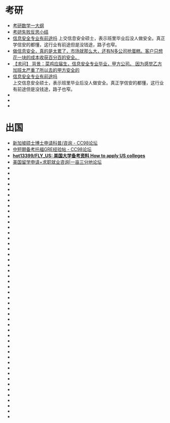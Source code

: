# 考研


*   [考研数学一大纲](https://baike.baidu.com/item/%E8%80%83%E7%A0%94%E6%95%B0%E5%AD%A6%E4%B8%80%E5%A4%A7%E7%BA%B2/5124292?fr=aladdin)
*   [考研失败反思小结](https://mp.weixin.qq.com/s/3z20bekvxz0KepO5whgy6Q)
*   [信息安全专业有前途吗](https://maimai.cn/web/gossip_detail?src=app&webid=eyJhbGciOiJIUzI1NiIsInR5cCI6IkpXVCJ9.eyJlZ2lkIjoiYzMwODk0ZWFkMTUyMTFlOWExNDIyNDZlOTZiNDgwODgiLCJ1IjoyMTkyMDQwNDEsImlkIjoyMzU4MjE0OH0.DakbOm29cm6c0sBGdu4Lnt6td2_sbc7cwxz_Maq0n7Y)
上交信息安全硕士，表示班里毕业后没人做安全。真正学信安的都懂，这行业有前途但是没钱途，路子也窄。                  
*   [做信息安全，真的是太累了，市场就那么大，还有N多公司抢蛋糕。客户只想花一块的成本收获百分百的安全。](https://maimai.cn/web/gossip_detail?src=app&webid=eyJhbGciOiJIUzI1NiIsInR5cCI6IkpXVCJ9.eyJlZ2lkIjoiZjQ0YjE3OWFmZGRhMTFlOGE3ZTk1MjU0MDBkYjdmOTQiLCJ1IjoyMTkyMDQwNDEsImlkIjoxODM4Mzk0NH0.D47yTQCE9rmIyvmG2HDLEYaUmpTSIv1TLjAsR0QqEUU)            
*   [【求问】 背景：菜鸡应届生，信息安全专业毕业，甲方公司。 因为感觉乙方加班太严重了所以去的甲方安全的](https://maimai.cn/web/gossip_detail?src=app&webid=eyJhbGciOiJIUzI1NiIsInR5cCI6IkpXVCJ9.eyJlZ2lkIjoiNjcwMDA0ZmNmZGRjMTFlOGE3ZTk1MjU0MDBkYjdmOTQiLCJ1IjoyMTkyMDQwNDEsImlkIjoxODU5MjkxM30.KU9kJUUwln_c8XO5cAk_3GPBJZCc3-ListolQl_GaNo)          
*   [信息安全专业有前途吗](https://maimai.cn/web/gossip_detail?src=app&webid=eyJhbGciOiJIUzI1NiIsInR5cCI6IkpXVCJ9.eyJlZ2lkIjoiYzMwODk0ZWFkMTUyMTFlOWExNDIyNDZlOTZiNDgwODgiLCJ1IjoyMTkyMDQwNDEsImlkIjoyMzU4MjE0OH0.DakbOm29cm6c0sBGdu4Lnt6td2_sbc7cwxz_Maq0n7Y)              
上交信息安全硕士，表示班里毕业后没人做安全。真正学信安的都懂，这行业有前途但是没钱途，路子也窄。           
*   []()
*   []()
*   []()

# 出国

*   [新加坡硕士博士申请科普/咨询 - CC98论坛](https://www.cc98.org/topic/4820288)
*   [中短期备考托福GRE经验帖 - CC98论坛](https://www.cc98.org/topic/4737741)
*   [**hot13399/FLY_US: 美国大学备考资料 How to apply US colleges**](https://github.com/hot13399/FLY_US)
*   [美国留学申请+求职就业咨询|一亩三分地论坛](https://www.1point3acres.com/)
*   []()
*   []()
*   []()
*   []()
*   []()
*   []()
*   []()
*   []()
*   []()
*   []()
*   []()
*   []()
*   []()
*   []()
*   []()
*   []()
*   []()
*   []()
*   []()
*   []()
*   []()
*   []()
*   []()
*   []()
*   []()
*   []()
*   []()
*   []()
*   []()
*   []()
*   []()
*   []()
*   []()
*   []()
*   []()
*   []()
*   []()
*   []()
*   []()
*   []()
*   []()
*   []()
*   []()
*   []()
*   []()
*   []()
*   []()
